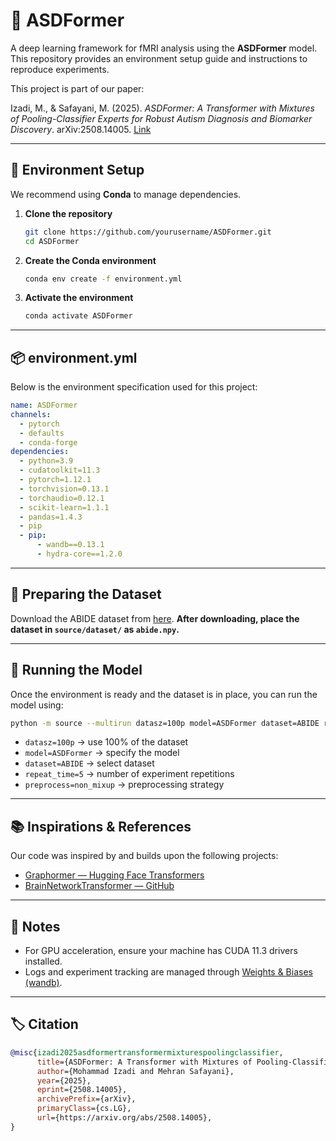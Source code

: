 # 🧠 ASDFormer

A deep learning framework for fMRI analysis using the **ASDFormer** model.
This repository provides an environment setup guide and instructions to reproduce experiments.

This project is part of our paper:

Izadi, M., & Safayani, M. (2025). *ASDFormer: A Transformer with Mixtures of Pooling-Classifier Experts for Robust Autism Diagnosis and Biomarker Discovery*. arXiv:2508.14005. [Link](https://arxiv.org/abs/2508.14005)

---

## 🚀 Environment Setup

We recommend using **Conda** to manage dependencies.

1. **Clone the repository**

   ```bash
   git clone https://github.com/yourusername/ASDFormer.git
   cd ASDFormer
   ```

2. **Create the Conda environment**

   ```bash
   conda env create -f environment.yml
   ```

3. **Activate the environment**

   ```bash
   conda activate ASDFormer
   ```

---

## 📦 environment.yml

Below is the environment specification used for this project:

```yaml
name: ASDFormer
channels:
  - pytorch
  - defaults
  - conda-forge
dependencies:
  - python=3.9
  - cudatoolkit=11.3
  - pytorch=1.12.1
  - torchvision=0.13.1
  - torchaudio=0.12.1
  - scikit-learn=1.1.1
  - pandas=1.4.3
  - pip
  - pip:
      - wandb==0.13.1
      - hydra-core==1.2.0
```

---

## 🧪 Preparing the Dataset

Download the ABIDE dataset from [here](https://drive.google.com/file/d/14UGsikYH_SQ-d_GvY2Um2oEHw3WNxDY3/view?usp=sharing).
**After downloading, place the dataset in `source/dataset/` as `abide.npy`.**

---

## 🧪 Running the Model

Once the environment is ready and the dataset is in place, you can run the model using:

```bash
python -m source --multirun datasz=100p model=ASDFormer dataset=ABIDE repeat_time=5 preprocess=non_mixup
```

* `datasz=100p` → use 100% of the dataset
* `model=ASDFormer` → specify the model
* `dataset=ABIDE` → select dataset
* `repeat_time=5` → number of experiment repetitions
* `preprocess=non_mixup` → preprocessing strategy

---

## 📚 Inspirations & References

Our code was inspired by and builds upon the following projects:

* [Graphormer — Hugging Face Transformers](https://huggingface.co/docs/transformers/main/en/model_doc/graphormer)
* [BrainNetworkTransformer — GitHub](https://github.com/Wayfear/BrainNetworkTransformer)

---

## 📖 Notes

* For GPU acceleration, ensure your machine has CUDA 11.3 drivers installed.
* Logs and experiment tracking are managed through [Weights & Biases (wandb)](https://wandb.ai/).

---

## 🏷 Citation

```bibtex
@misc{izadi2025asdformertransformermixturespoolingclassifier,
      title={ASDFormer: A Transformer with Mixtures of Pooling-Classifier Experts for Robust Autism Diagnosis and Biomarker Discovery}, 
      author={Mohammad Izadi and Mehran Safayani},
      year={2025},
      eprint={2508.14005},
      archivePrefix={arXiv},
      primaryClass={cs.LG},
      url={https://arxiv.org/abs/2508.14005}, 
}
```
